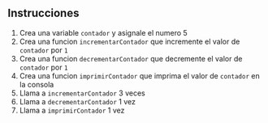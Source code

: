 ## Instrucciones

1. Crea una variable `contador` y asignale el numero 5
2. Crea una funcion `incrementarContador` que incremente el valor de `contador` por `1`
3. Crea una funcion `decrementarContador` que decremente el valor de `contador` por `1`
4. Crea una funcion `imprimirContador` que imprima el valor de `contador` en la consola
5. Llama a `incrementarContador` 3 veces
6. Llama a `decrementarContador` 1 vez
7. Llama a `imprimirContador` 1 vez